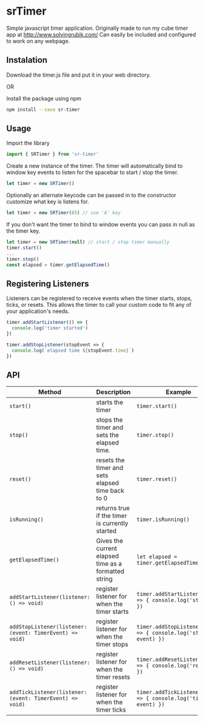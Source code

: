 # srTimer
Simple javascript timer application. Originally made to run my cube timer app at http://www.solvingrubik.com/
Can easily be included and configured to work on any webpage.

## Instalation
Download the timer.js file and put it in your web directory.

OR

Install the package using npm
```bash
npm install --save sr-timer
```

## Usage
Import the library

```javascript
import { SRTimer } from 'sr-timer'
```

Create a new instance of the timer. The timer will automatically bind to window key events to listen for the spacebar to start / stop the timer.

```javascript
let timer = new SRTimer()
```

Optionally an alternate keycode can be passed in to the constructor customize what key is listens for.

```javascript
let timer = new SRTimer(65) // use 'A' key
```

If you don't want the timer to bind to window events you can pass in null as the timer key.

```javascript
let timer = new SRTimer(null) // start / stop timer manually
timer.start()
...
timer.stop()
const elapsed = timer.getElapsedTime()
```

## Registering Listeners
Listeners can be registered to receive events when the timer starts, stops, ticks, or resets. This allows the timer to call your custom code to fit any of your application's needs. 
```javascript
timer.addStartListener(() => {
  console.log('timer started')
})

timer.addStopListener(stopEvent => {
  console.log(`elapsed time ${stopEvent.time}`)
})
```

## API
  | Method | Description | Example |
  |---|---|---|
  | `start()` | starts the timer | `timer.start()` |
  | `stop()` | stops the timer and sets the elapsed time. | `timer.stop()` |
  | `reset()` | resets the timer and sets elapsed time back to 0 | `timer.reset()` |
  | `isRunning()` | returns true if the timer is currently started | `timer.isRunning()` |
  | `getElapsedTime()` | Gives the current elapsed time as a formatted string | `let elapsed = timer.getElapsedTime()` |
  | `addStartListener(listener: () => void)` | register listener for when the timer starts | `timer.addStartListener(() => { console.log('started') })` |
  | `addStopListener(listener: (event: TimerEvent) => void)` | register listener for when the timer stops | `timer.addStopListener(event => { console.log('stopped', event) })` |
  | `addResetListener(listener: () => void)` | register listener for when the timer resets | `timer.addResetListener(() => { console.log('reset') })` |
  | `addTickListener(listener: (event: TimerEvent) => void)` | register listener for when the timer ticks | `timer.addTickListener(event => { console.log('tick', event) })` |